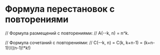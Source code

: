 # Формула перестановок с повторениями
﻿// Формула размещений с повторениями: 
// A(--k, n) = n^k.

// Формула сочетаний с повторениями:
// С(--k, n) = C(k, k+n-1) = (k+n-1)!/((n-1)!*k!)
